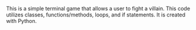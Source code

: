 This is a simple terminal game that allows a user to fight a villain. This code utilizes classes, functions/methods, loops, and if statements. It is created with Python.

